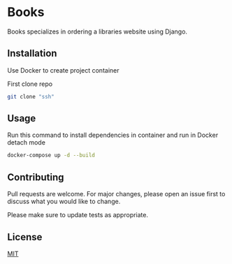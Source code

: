 # Books

Books specializes in ordering a libraries website using Django. 

## Installation

Use Docker to create project container

First clone repo
```bash
git clone "ssh"
```



## Usage

Run this command to install dependencies in container and run in Docker detach mode
```bash
docker-compose up -d --build
```

## Contributing
Pull requests are welcome. For major changes, please open an issue first to discuss what you would like to change.

Please make sure to update tests as appropriate.

## License
[MIT](https://choosealicense.com/licenses/mit/)